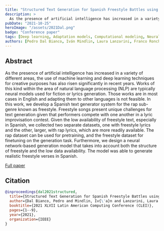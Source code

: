 ```yaml
---
title: "Structured Text Generation for Spanish Freestyle Battles using Neural Networks"
description: >
  As the presence of artificial intelligence has increased in a variety of different areas, the use of machine learning and deep learning techniques for creative purposes has also risen significantly in recent years. We designed a neural network-based generation model that takes into account both the structure of freestyle and the low data availability. The model was able to generate realistic freestyle verses in Spanish.
pubDate: "2021-10-25"
heroImage: "/assets/2021Dal.png"
badge: "Conference paper"
tags: [Deep learning, Adaptation models, Computational modeling, Neural networks, Natural language processing, Generators, Data models]
authors: [Pedro Dal Bianco, Iván Mindlin, Laura Lanzarini, Franco Ronchetti, Waldo Hasperué, Facundo Quiroga]
---
```


## Abstract

As the presence of artificial intelligence has increased in a variety of different areas, the use of machine learning and deep learning techniques for creative purposes has also risen significantly in recent years. Works of this kind within the area of natural language processing (NLP) are typically neural models used for fiction or lyrics generation. Those works are in most cases in English and adapting them to other languages is not feasible. In this work, we develop a Spanish text generator system for the rap sub-genre known as freestyle. Freestyle songs present unique challenges for text generation given that performers compete with one another in a lyric improvisation contest. Given the low availability of freestyle text, especially in Spanish, we collected two separate datasets, one with freestyle lyrics and the other, larger, with rap lyrics, which are more readily available. The rap dataset can be used for pretraining, and the freestyle dataset for finetuning on the generation task. Furthermore, we design a neural network-based generation model that takes into account both the structure of freestyle and the low data availability. The model was able to generate realistic freestyle verses in Spanish.

<div class="mt-8">
    <a class="btn" href="https://ieeexplore.ieee.org/abstract/document/9639929" target="_blank"> Full paper</a>
</div>

## Citation

```bibtex
@inproceedings{dal2021structured,
  title={Structured Text Generation for Spanish Freestyle Battles using Neural Networks},
  author={Dal Bianco, Pedro and Mindlin, Iv{\'a}n and Lanzarini, Laura and Ronchetti, Franco and Hasperu{\'e}, Waldo and Quiroga, Facundo},
  booktitle={2021 XLVII Latin American Computing Conference (CLEI)},
  pages={1--9},
  year={2021},
  organization={IEEE}
}
